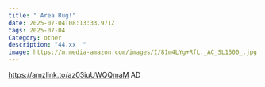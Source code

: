 ```yaml
---
title: " Area Rug!"
date: 2025-07-04T08:13:33.971Z
tags: 2025-07-04
Category: other
description: "44.xx  "
image: https://m.media-amazon.com/images/I/81m4LYg+RfL._AC_SL1500_.jpg
---
```

https://amzlink.to/az03iuUWQQmaM
AD